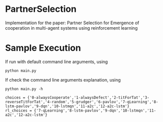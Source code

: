 # PartnerSelection
Implementation for the paper: Partner Selection for Emergence of cooperation in multi-agent systems using reinforcement learning

# Sample Execution 
If run with default command line arguments, using

```
python main.py
```

If check the command line arguments explanation, using 

```
python main.py -h
```



```
choices = {'0-alwaysCooperate','1-alwaysDefect','2-titForTat','3-reverseTitForTat','4-random','5-grudger','6-pavlov','7-qLearning','8-lstm-pavlov','9-dqn','10-lstmqn','11-a2c','12-a2c-lstm'}
rl_choices = {'7-qLearning','8-lstm-pavlov','9-dqn','10-lstmqn','11-a2c','12-a2c-lstm'}
```  
